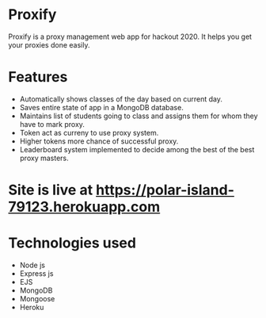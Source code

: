 # Proxify

Proxify is a proxy management web app for hackout 2020. It helps you get your proxies done easily.

# Features
- Automatically shows classes of the day based on current day.
- Saves entire state of app in a MongoDB database.
- Maintains list of students going to class and assigns them for whom they have to mark proxy.
- Token act as curreny to use proxy system.
- Higher tokens more chance of successful proxy.
- Leaderboard system implemented to decide among the best of the best proxy masters.

# Site is live at https://polar-island-79123.herokuapp.com

# Technologies used

- Node js
- Express js
- EJS
- MongoDB
- Mongoose
- Heroku
